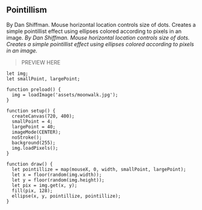 ## Pointillism

By Dan Shiffman. Mouse horizontal location controls size of dots. Creates a simple pointillist effect using ellipses colored according to pixels in an image.
*By Dan Shiffman. Mouse horizontal location controls size of dots. Creates a simple pointillist effect using ellipses colored according to pixels in an image.*

> PREVIEW HERE

```
let img;
let smallPoint, largePoint;

function preload() {
  img = loadImage('assets/moonwalk.jpg');
}

function setup() {
  createCanvas(720, 400);
  smallPoint = 4;
  largePoint = 40;
  imageMode(CENTER);
  noStroke();
  background(255);
  img.loadPixels();
}

function draw() {
  let pointillize = map(mouseX, 0, width, smallPoint, largePoint);
  let x = floor(random(img.width));
  let y = floor(random(img.height));
  let pix = img.get(x, y);
  fill(pix, 128);
  ellipse(x, y, pointillize, pointillize);
}
```